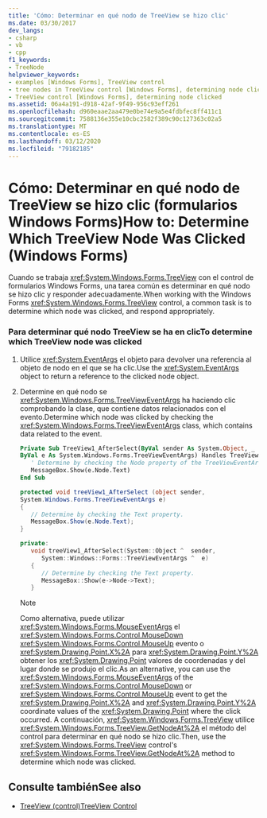 ```yaml
---
title: 'Cómo: Determinar en qué nodo de TreeView se hizo clic'
ms.date: 03/30/2017
dev_langs:
- csharp
- vb
- cpp
f1_keywords:
- TreeNode
helpviewer_keywords:
- examples [Windows Forms], TreeView control
- tree nodes in TreeView control [Windows Forms], determining node clicked
- TreeView control [Windows Forms], determining node clicked
ms.assetid: 06a4a191-d918-42af-9f49-956c93eff261
ms.openlocfilehash: d960eaae2aa479e0be74e9a5e4fdbfec8ff411c1
ms.sourcegitcommit: 7588136e355e10cbc2582f389c90c127363c02a5
ms.translationtype: MT
ms.contentlocale: es-ES
ms.lasthandoff: 03/12/2020
ms.locfileid: "79182185"
---
```

# <a name="how-to-determine-which-treeview-node-was-clicked-windows-forms"></a><span data-ttu-id="b3faf-102">Cómo: Determinar en qué nodo de TreeView se hizo clic (formularios Windows Forms)</span><span class="sxs-lookup"><span data-stu-id="b3faf-102">How to: Determine Which TreeView Node Was Clicked (Windows Forms)</span></span>
<span data-ttu-id="b3faf-103">Cuando se trabaja <xref:System.Windows.Forms.TreeView> con el control de formularios Windows Forms, una tarea común es determinar en qué nodo se hizo clic y responder adecuadamente.</span><span class="sxs-lookup"><span data-stu-id="b3faf-103">When working with the Windows Forms <xref:System.Windows.Forms.TreeView> control, a common task is to determine which node was clicked, and respond appropriately.</span></span>  
  
### <a name="to-determine-which-treeview-node-was-clicked"></a><span data-ttu-id="b3faf-104">Para determinar qué nodo TreeView se ha en clic</span><span class="sxs-lookup"><span data-stu-id="b3faf-104">To determine which TreeView node was clicked</span></span>  
  
1. <span data-ttu-id="b3faf-105">Utilice <xref:System.EventArgs> el objeto para devolver una referencia al objeto de nodo en el que se ha clic.</span><span class="sxs-lookup"><span data-stu-id="b3faf-105">Use the <xref:System.EventArgs> object to return a reference to the clicked node object.</span></span>  
  
2. <span data-ttu-id="b3faf-106">Determine en qué nodo se <xref:System.Windows.Forms.TreeViewEventArgs> ha haciendo clic comprobando la clase, que contiene datos relacionados con el evento.</span><span class="sxs-lookup"><span data-stu-id="b3faf-106">Determine which node was clicked by checking the <xref:System.Windows.Forms.TreeViewEventArgs> class, which contains data related to the event.</span></span>  
  
    ```vb  
    Private Sub TreeView1_AfterSelect(ByVal sender As System.Object, _  
    ByVal e As System.Windows.Forms.TreeViewEventArgs) Handles TreeView1.AfterSelect  
       ' Determine by checking the Node property of the TreeViewEventArgs.  
       MessageBox.Show(e.Node.Text)  
    End Sub  
    ```  
  
    ```csharp  
    protected void treeView1_AfterSelect (object sender,
    System.Windows.Forms.TreeViewEventArgs e)  
    {  
       // Determine by checking the Text property.  
       MessageBox.Show(e.Node.Text);  
    }  
    ```  
  
    ```cpp  
    private:  
       void treeView1_AfterSelect(System::Object ^  sender,  
          System::Windows::Forms::TreeViewEventArgs ^  e)  
       {  
          // Determine by checking the Text property.  
          MessageBox::Show(e->Node->Text);  
       }  
    ```  
  
    > [!NOTE]
    > <span data-ttu-id="b3faf-107">Como alternativa, puede utilizar <xref:System.Windows.Forms.MouseEventArgs> el <xref:System.Windows.Forms.Control.MouseDown> <xref:System.Windows.Forms.Control.MouseUp> evento o <xref:System.Drawing.Point.X%2A> para <xref:System.Drawing.Point.Y%2A> obtener los <xref:System.Drawing.Point> valores de coordenadas y del lugar donde se produjo el clic.</span><span class="sxs-lookup"><span data-stu-id="b3faf-107">As an alternative, you can use the <xref:System.Windows.Forms.MouseEventArgs> of the <xref:System.Windows.Forms.Control.MouseDown> or <xref:System.Windows.Forms.Control.MouseUp> event to get the <xref:System.Drawing.Point.X%2A> and <xref:System.Drawing.Point.Y%2A> coordinate values of the <xref:System.Drawing.Point> where the click occurred.</span></span> <span data-ttu-id="b3faf-108">A continuación, <xref:System.Windows.Forms.TreeView> utilice <xref:System.Windows.Forms.TreeView.GetNodeAt%2A> el método del control para determinar en qué nodo se hizo clic.</span><span class="sxs-lookup"><span data-stu-id="b3faf-108">Then, use the <xref:System.Windows.Forms.TreeView> control's <xref:System.Windows.Forms.TreeView.GetNodeAt%2A> method to determine which node was clicked.</span></span>  
  
## <a name="see-also"></a><span data-ttu-id="b3faf-109">Consulte también</span><span class="sxs-lookup"><span data-stu-id="b3faf-109">See also</span></span>

- [<span data-ttu-id="b3faf-110">TreeView (control)</span><span class="sxs-lookup"><span data-stu-id="b3faf-110">TreeView Control</span></span>](treeview-control-windows-forms.md)
